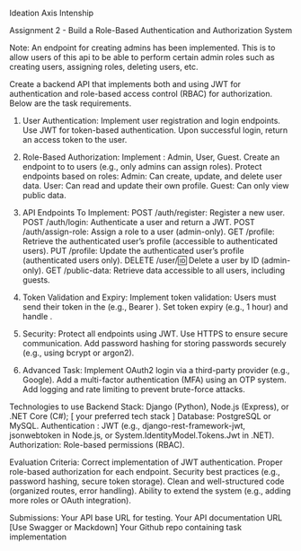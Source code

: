 Ideation Axis Intenship

Assignment 2 - Build a Role-Based Authentication and Authorization System

Note: An endpoint for creating admins has been implemented. This is to allow users of this api to be able to
perform certain admin roles such as creating users, assigning roles, deleting users, etc.

Create a backend API that implements both and using JWT for authentication and role-based access control (RBAC) for authorization. Below are the task requirements.

1. User Authentication:
Implement user registration and login endpoints.
Use JWT for token-based authentication.
Upon successful login, return an access token to the user.

2. Role-Based Authorization:
Implement : Admin, User, Guest.
Create an endpoint to to users (e.g., only admins can assign roles).
Protect endpoints based on roles:
Admin: Can create, update, and delete user data.
User: Can read and update their own profile.
Guest: Can only view public data.

3. API Endpoints To Implement:
POST /auth/register: Register a new user.
POST /auth/login: Authenticate a user and return a JWT.
POST /auth/assign-role: Assign a role to a user (admin-only).
GET /profile: Retrieve the authenticated user’s profile (accessible to authenticated users).
PUT /profile: Update the authenticated user’s profile (authenticated users only).
DELETE /user/:id: Delete a user by ID (admin-only).
GET /public-data: Retrieve data accessible to all users, including guests.

4. Token Validation and Expiry:
Implement token validation: Users must send their token in the (e.g., Bearer <token>).
Set token expiry  (e.g., 1 hour) and handle .

5. Security:
Protect all endpoints using JWT.
Use HTTPS to ensure secure communication.
Add password hashing for storing passwords securely (e.g., using bcrypt or argon2).

6. Advanced Task:
Implement OAuth2 login via a third-party provider (e.g., Google).
Add a multi-factor authentication (MFA) using an OTP system.
Add logging and rate limiting to prevent brute-force attacks.

Technologies to use
Backend Stack: Django (Python), Node.js (Express), or .NET Core (C#); [ your preferred tech stack ]
Database: PostgreSQL or MySQL.
Authentication : JWT (e.g., django-rest-framework-jwt, jsonwebtoken in Node.js, or System.IdentityModel.Tokens.Jwt in .NET).
Authorization: Role-based permissions (RBAC).

Evaluation Criteria:
Correct implementation of JWT authentication.
Proper role-based authorization for each endpoint.
Security best practices (e.g., password hashing, secure token storage).
Clean and well-structured code (organized routes, error handling).
Ability to extend the system (e.g., adding more roles or OAuth integration).

Submissions:
Your API base URL for testing.
Your API documentation URL [Use Swagger or Mackdown]
Your Github repo containing task implementation
